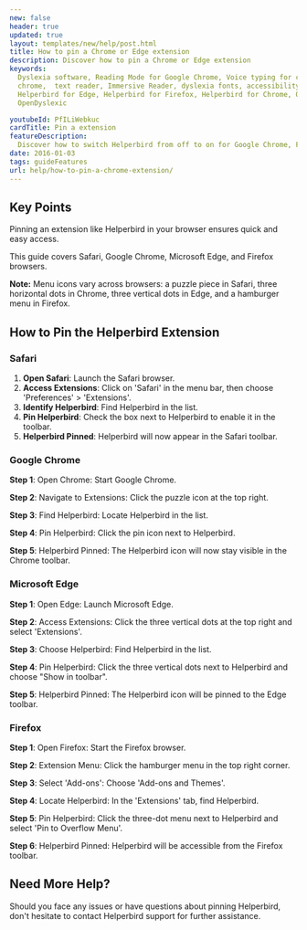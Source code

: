 ```yaml
---
new: false
header: true
updated: true
layout: templates/new/help/post.html
title: How to pin a Chrome or Edge extension
description: Discover how to pin a Chrome or Edge extension
keywords:
  Dyslexia software, Reading Mode for Google Chrome, Voice typing for chrome, Text to speech for
  chrome,  text reader, Immersive Reader, dyslexia fonts, accessibility software, dyslexia software,
  Helperbird for Edge, Helperbird for Firefox, Helperbird for Chrome, Opendyslexic for Chrome,
  OpenDyslexic

youtubeId: PfILiWebkuc
cardTitle: Pin a extension
featureDescription:
  Discover how to switch Helperbird from off to on for Google Chrome, Firefox, Safari, and Edge.
date: 2016-01-03
tags: guideFeatures
url: help/how-to-pin-a-chrome-extension/
---
```



## Key Points

Pinning an extension like Helperbird in your browser ensures quick and easy access.

This guide covers Safari, Google Chrome, Microsoft Edge, and Firefox browsers.

**Note:** Menu icons vary across browsers: a puzzle piece in Safari, three horizontal dots in Chrome, three vertical dots in Edge, and a hamburger menu in Firefox.

## How to Pin the Helperbird Extension

### Safari

1. **Open Safari**: Launch the Safari browser.
2. **Access Extensions**: Click on 'Safari' in the menu bar, then choose 'Preferences' > 'Extensions'.
3. **Identify Helperbird**: Find Helperbird in the list.
4. **Pin Helperbird**: Check the box next to Helperbird to enable it in the toolbar.
5. **Helperbird Pinned**: Helperbird will now appear in the Safari toolbar.

### Google Chrome

**Step 1**: Open Chrome: Start Google Chrome.

**Step 2**: Navigate to Extensions: Click the puzzle icon at the top right.

**Step 3**: Find Helperbird: Locate Helperbird in the list.

**Step 4**: Pin Helperbird: Click the pin icon next to Helperbird.

**Step 5**: Helperbird Pinned: The Helperbird icon will now stay visible in the Chrome toolbar.


### Microsoft Edge

**Step 1**: Open Edge: Launch Microsoft Edge.

**Step 2**: Access Extensions: Click the three vertical dots at the top right and select 'Extensions'.

**Step 3**: Choose Helperbird: Find Helperbird in the list.

**Step 4**: Pin Helperbird: Click the three vertical dots next to Helperbird and choose "Show in toolbar".

**Step 5**: Helperbird Pinned: The Helperbird icon will be pinned to the Edge toolbar.


### Firefox

**Step 1**: Open Firefox: Start the Firefox browser.

**Step 2**: Extension Menu: Click the hamburger menu in the top right corner.

**Step 3**: Select 'Add-ons': Choose 'Add-ons and Themes'.

**Step 4**: Locate Helperbird: In the 'Extensions' tab, find Helperbird.

**Step 5**: Pin Helperbird: Click the three-dot menu next to Helperbird and select 'Pin to Overflow Menu'.

**Step 6**: Helperbird Pinned: Helperbird will be accessible from the Firefox toolbar.


## Need More Help?

Should you face any issues or have questions about pinning Helperbird, don't hesitate to contact Helperbird support for further assistance.
